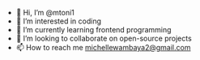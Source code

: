 - 👋 Hi, I’m @mtoni1
- 👀 I’m interested in coding
- 🌱 I’m currently learning frontend programming
- 💞️ I’m looking to collaborate on open-source projects
- 📫 How to reach me michellewambaya2@gmail.com

<!---
mtoni1/mtoni1 is a ✨ special ✨ repository because its `README.md` (this file) appears on your GitHub profile.
You can click the Preview link to take a look at your changes.
--->
